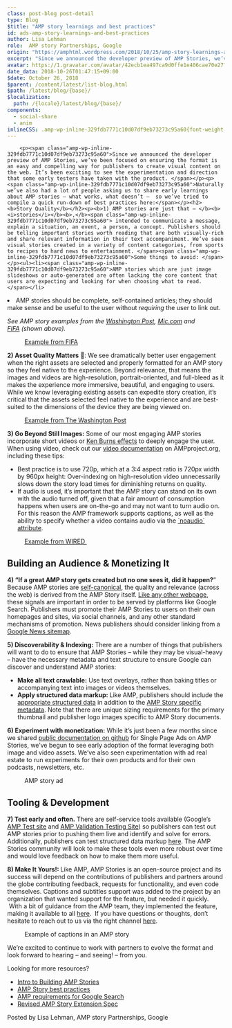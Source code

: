 ```yaml
---
class: post-blog post-detail
type: Blog
$title: "AMP story learnings and best practices"
id: ads-amp-story-learnings-and-best-practices
author: Lisa Lehman
role:  AMP story Partnerships, Google
origin: "https://amphtml.wordpress.com/2018/10/25/amp-story-learnings-and-best-practices/amp/"
excerpt: "Since we announced the developer preview of AMP Stories, we’ve been focused on ensuring the format is an easy and compelling way for publishers to create visual content on the web. It’s been exciting to see the experimentation and direction that some early testers have taken with the product. Naturally we’ve also had a lot [&#8230;]"
avatar: https://1.gravatar.com/avatar/42ecb1ea497ca9d0ffe1e406cae70e27?s=96&d=identicon&r=G
date_data: 2018-10-26T01:47:15+09:00
$date: October 26, 2018
$parent: /content/latest/list-blog.html
$path: /latest/blog/{base}/
$localization:
  path: /{locale}/latest/blog/{base}/
components:
  - social-share
  - anim
inlineCSS: .amp-wp-inline-329fdb7771c10d07df9eb73273c95a60{font-weight:400;}.amp-wp-inline-85c133416ff3188d13493a09389b3c67{max-width:281px;}.amp-wp-inline-3aad71dd8fb58623ad3c21a494dcac0d{max-width:267px;}.amp-wp-inline-93aa472497c96580bfc6d08f5d6cd52f{max-width:301px;}.amp-wp-inline-c226360e52344bb21d580182ea6c720c{max-width:305px;}.amp-wp-inline-08232b7bd23c0f25d26bc7799468481a{max-width:266px;}
---
```


<div class="amp-wp-article-content">

		<p><span class="amp-wp-inline-329fdb7771c10d07df9eb73273c95a60">Since we announced the developer preview of AMP Stories, we’ve been focused on ensuring the format is an easy and compelling way for publishers to create visual content on the web. It’s been exciting to see the experimentation and direction that some early testers have taken with the product. </span></p><p><span class="amp-wp-inline-329fdb7771c10d07df9eb73273c95a60">Naturally we’ve also had a lot of people asking us to share early learnings about AMP stories – what works, what doesn’t –  so we’ve tried to compile a quick run-down of best practices here:</span></p><h2><b>Story Quality</b></h2><p><b>1) AMP stories are just that – </b><b><i>stories</i></b><b>,</b><span class="amp-wp-inline-329fdb7771c10d07df9eb73273c95a60"> intended to communicate a message, explain a situation, an event, a person, a concept. Publishers should be telling important stories worth reading that are both visually-rich and share relevant information in their text accompaniment. We’ve seen visual stories created in a variety of content categories, from sports to recipes to hard news to entertainment. </span><span class="amp-wp-inline-329fdb7771c10d07df9eb73273c95a60">Some things to avoid: </span></p><ul><li><span class="amp-wp-inline-329fdb7771c10d07df9eb73273c95a60">AMP stories which are just image slideshows or auto-generated are often lacking the core content that users are expecting and looking for when choosing what to read. </span></li>
<li class="amp-wp-inline-329fdb7771c10d07df9eb73273c95a60"><span class="amp-wp-inline-329fdb7771c10d07df9eb73273c95a60">AMP stories should be complete, self-contained articles; they should make sense and be useful to the user without </span><i><span class="amp-wp-inline-329fdb7771c10d07df9eb73273c95a60">requiring</span></i><span class="amp-wp-inline-329fdb7771c10d07df9eb73273c95a60"> the user to link out.</span></li>
</ul><p><em>See AMP story examples from the <a href="https://www.washingtonpost.com/graphics/2018/voraciously/amp-stories/a-quick-and-sweet-turmeric-coconut-bread-step-by-step/">Washington Post</a>, <a href="https://mic.com/stories/463/how-food-ads-are-ipmacting-kids-in-america">Mic.com</a> and <a href="https://www.fifa.com/mensyoutholympic/visual-stories/brazil-conquer-buenos-aires/">FIFA</a> (shown above).</em></p><figure data-shortcode="caption" id="attachment_2221" class="wp-caption aligncenter amp-wp-inline-08232b7bd23c0f25d26bc7799468481a"><a href="https://www.fifa.com/mensyoutholympic/visual-stories/brazil-conquer-buenos-aires/"><amp-anim class="alignnone  wp-image-2221 amp-wp-enforced-sizes" src="https://amphtml.files.wordpress.com/2018/10/fifa.gif?w=266&amp;h=532" alt="FIFA" width="266" height="532" sizes="(min-width: 266px) 266px, 100vw"></amp-anim></a><figcaption class="wp-caption-text"><a href="https://www.fifa.com/mensyoutholympic/visual-stories/brazil-conquer-buenos-aires/">Example from FIFA</a></figcaption></figure><p><b>2) Asset Quality Matters</b> <b>💯</b><span class="amp-wp-inline-329fdb7771c10d07df9eb73273c95a60">: </span><span class="amp-wp-inline-329fdb7771c10d07df9eb73273c95a60">We see dramatically better user engagement when the right assets are selected and properly formatted for an AMP story so they feel native to the experience. Beyond relevance, that means the images and videos are high-resolution, portrait-oriented, and full-bleed as it makes the experience more immersive, beautiful, and engaging to users. While we know leveraging existing assets can expedite story creation, it’s critical that the assets selected feel native to the experience and are best-suited to the dimensions of the device they are being viewed on.</span></p><figure data-shortcode="caption" id="attachment_2225" class="wp-caption aligncenter amp-wp-inline-c226360e52344bb21d580182ea6c720c"><a href="https://www.washingtonpost.com/graphics/2018/national/amp-stories/photo-and-video-of-catastrophic-damage-from-hurricane-michael/"><amp-anim class="  wp-image-2225 aligncenter amp-wp-enforced-sizes" src="https://amphtml.files.wordpress.com/2018/10/wapo2.gif?w=305&amp;h=610" alt="WaPo2" width="305" height="610" sizes="(min-width: 305px) 305px, 100vw"></amp-anim></a><figcaption class="wp-caption-text"><a href="https://www.washingtonpost.com/graphics/2018/national/amp-stories/photo-and-video-of-catastrophic-damage-from-hurricane-michael/">Example from The Washington Post</a></figcaption></figure><p><b>3) Go Beyond Still Images:</b><span class="amp-wp-inline-329fdb7771c10d07df9eb73273c95a60"> Some of our most engaging AMP stories incorporate short videos or </span><a href="https://ampbyexample.com/stories/visual_effects/ken_burns/"><span class="amp-wp-inline-329fdb7771c10d07df9eb73273c95a60">Ken Burns effects</span></a><span class="amp-wp-inline-329fdb7771c10d07df9eb73273c95a60"> to deeply engage the user. </span><span class="amp-wp-inline-329fdb7771c10d07df9eb73273c95a60">When using video, check out our </span><a href="https://www.ampproject.org/docs/reference/components/amp-video"><span class="amp-wp-inline-329fdb7771c10d07df9eb73273c95a60">video documentation</span></a><span class="amp-wp-inline-329fdb7771c10d07df9eb73273c95a60"> on AMPproject.org, including these tips: </span></p><ul><li class="amp-wp-inline-329fdb7771c10d07df9eb73273c95a60"><span class="amp-wp-inline-329fdb7771c10d07df9eb73273c95a60">Best practice is to use 720p, which at a 3:4 aspect ratio is 720px width by 960px height: Over-indexing on high-resolution video unnecessarily slows down the story load times for diminishing returns on quality. </span></li>
<li class="amp-wp-inline-329fdb7771c10d07df9eb73273c95a60"><span class="amp-wp-inline-329fdb7771c10d07df9eb73273c95a60">If audio is used, it’s important that the AMP story can stand on its own with the audio turned off, given that a fair amount of consumption happens when users are on-the-go and may not want to turn audio on. For this reason the AMP framework supports captions, as well as the ability to specify whether a video contains audio via the </span><a href="https://www.ampproject.org/docs/reference/components/amp-video#noaudio"><span class="amp-wp-inline-329fdb7771c10d07df9eb73273c95a60">`noaudio` attribute</span></a><span class="amp-wp-inline-329fdb7771c10d07df9eb73273c95a60"><span class="amp-wp-inline-329fdb7771c10d07df9eb73273c95a60">.</span></span></li>
</ul><figure data-shortcode="caption" id="attachment_2226" class="wp-caption aligncenter amp-wp-inline-93aa472497c96580bfc6d08f5d6cd52f"><a href="https://www.wired.com/amp-stories/selfie-museums/"><amp-anim class="  wp-image-2226 aligncenter amp-wp-enforced-sizes" src="https://amphtml.files.wordpress.com/2018/10/wired.gif?w=301&amp;h=602" alt="Wired" width="301" height="602" sizes="(min-width: 301px) 301px, 100vw"></amp-anim></a><figcaption class="wp-caption-text"><a href="https://www.wired.com/amp-stories/selfie-museums/">Example from WIRED </a></figcaption></figure><h2><b>Building an Audience &amp; Monetizing It</b></h2><p><b>4) “If a great AMP story gets created but no one sees it, did it happen?</b>” Because AMP stories are <a href="https://www.ampproject.org/docs/fundamentals/discovery#what-if-i-only-have-one-page?">self-canonical</a>, the quality and relevance (across the web) is derived from the AMP Story itself. <a href="https://support.google.com/webmasters/answer/7451184">Like any other webpage</a>, these signals are important in order to be served by platforms like Google Search. Publishers must promote their AMP Stories to users on their own homepages and sites, via social channels, and any other standard mechanisms of promotion. News publishers should consider linking from a <a href="https://support.google.com/news/publisher-center/answer/74288?hl=en">Google News sitemap</a>.</p><p><b>5) Discoverability &amp; Indexing:</b> There are a number of things that publishers will want to do to ensure that AMP Stories – while they may be visual-heavy – have the necessary metadata and text structure to ensure Google can discover and understand AMP stories:</p><ul><li><b>Make all text crawlable:</b><span class="amp-wp-inline-329fdb7771c10d07df9eb73273c95a60"> Use text overlays, rather than baking titles or accompanying text into images or videos themselves.</span></li>
<li><b>Apply structured data markup: </b>Like AMP, publishers should include the <a href="https://www.ampproject.org/docs/fundamentals/discovery#integrate-with-third-party-platforms-through-additional-metadata">appropriate structured data</a> in addition to the <a href="https://www.ampproject.org/docs/reference/components/amp-story#new-metadata-requirements">AMP Story specific metadata</a>. Note that there are unique sizing requirements for the primary thumbnail and publisher logo images specific to AMP Story documents.</li>
</ul><p><b>6) Experiment with monetization:</b><span class="amp-wp-inline-329fdb7771c10d07df9eb73273c95a60"> While it’s just been a few months since we shared </span><a href="https://github.com/ampproject/amphtml/blob/master/extensions/amp-story/amp-story-ads.md#ad-server-support-for-amp-story-ads"><span class="amp-wp-inline-329fdb7771c10d07df9eb73273c95a60">public documentation on github</span></a><span class="amp-wp-inline-329fdb7771c10d07df9eb73273c95a60"> for Single Page Ads on AMP Stories, we’ve begun to see early adoption of the format leveraging both image and video assets. We’ve also seen experimentation with ad real estate to run experiments for their own products and for their own podcasts, newsletters, etc.</span></p><figure data-shortcode="caption" id="attachment_2224" class="wp-caption aligncenter amp-wp-inline-3aad71dd8fb58623ad3c21a494dcac0d"><amp-anim class="  wp-image-2224 aligncenter amp-wp-enforced-sizes" src="https://amphtml.files.wordpress.com/2018/10/story_ad.gif?w=267&amp;h=475" alt="story_ad" width="267" height="475" sizes="(min-width: 267px) 267px, 100vw"></amp-anim><figcaption class="wp-caption-text">AMP story ad</figcaption></figure><h2><b>Tooling &amp; Development</b></h2><p><b>7) Test early and often.</b><span class="amp-wp-inline-329fdb7771c10d07df9eb73273c95a60"> There are self-service tools available (Google’s </span><a href="https://search.google.com/test/amp?"><span class="amp-wp-inline-329fdb7771c10d07df9eb73273c95a60">AMP Test site</span></a><span class="amp-wp-inline-329fdb7771c10d07df9eb73273c95a60"> and </span><a href="https://www.ampproject.org/docs/fundamentals/validate"><span class="amp-wp-inline-329fdb7771c10d07df9eb73273c95a60">AMP Validation Testing Site</span></a><span class="amp-wp-inline-329fdb7771c10d07df9eb73273c95a60">) so publishers can test out AMP stories prior to pushing them live and identify and solve for errors. Additionally, publishers can test structured data markup </span><a href="https://search.google.com/structured-data/testing-tool/u/0/"><span class="amp-wp-inline-329fdb7771c10d07df9eb73273c95a60">here</span></a><span class="amp-wp-inline-329fdb7771c10d07df9eb73273c95a60">. The AMP Stories community will look to make these tools even more robust over time and would love feedback on how to make them more useful. </span></p><p><b>8) Make It Yours!: </b><span class="amp-wp-inline-329fdb7771c10d07df9eb73273c95a60">Like AMP, AMP Stories is an open-source project and its success will depend on the contributions of publishers and partners around the globe contributing feedback, requests for functionality, and even code themselves. Captions and subtitles support was added to the project by an organization that wanted support for the feature, but needed it quickly.  With a bit of guidance from the AMP team, they implemented the feature, making it available to all </span><a href="https://github.com/ampproject/amphtml/pull/13751"><span class="amp-wp-inline-329fdb7771c10d07df9eb73273c95a60">here</span></a><span class="amp-wp-inline-329fdb7771c10d07df9eb73273c95a60">.  If you have questions or thoughts, don’t hesitate to reach out to us via the right channel </span><a href="https://www.ampproject.org/contribute/"><span class="amp-wp-inline-329fdb7771c10d07df9eb73273c95a60">here</span></a><span class="amp-wp-inline-329fdb7771c10d07df9eb73273c95a60">.</span></p><figure data-shortcode="caption" id="attachment_2227" class="wp-caption aligncenter amp-wp-inline-85c133416ff3188d13493a09389b3c67"><amp-anim class="  wp-image-2227 aligncenter amp-wp-enforced-sizes" src="https://amphtml.files.wordpress.com/2018/10/captions.gif?w=281&amp;h=562" alt="captions" width="281" height="562" sizes="(min-width: 281px) 281px, 100vw"></amp-anim><figcaption class="wp-caption-text">Example of captions in an AMP story</figcaption></figure><p><span class="amp-wp-inline-329fdb7771c10d07df9eb73273c95a60">We’re excited to continue to work with partners to evolve the format and look forward to hearing – and seeing! – from you. </span></p><p><span class="amp-wp-inline-329fdb7771c10d07df9eb73273c95a60">Looking for more resources? </span></p><ul><li><a href="https://ampbyexample.com/stories/#stories/introduction"><span class="amp-wp-inline-329fdb7771c10d07df9eb73273c95a60">Intro to Building AMP Stories</span></a></li>
<li><a href="https://www.ampproject.org/docs/guides/amp_story_best_practices"><span class="amp-wp-inline-329fdb7771c10d07df9eb73273c95a60">AMP Story best practices</span></a></li>
<li><a href="https://www.ampproject.org/docs/fundamentals/discovery"><span class="amp-wp-inline-329fdb7771c10d07df9eb73273c95a60">AMP requirements for Google Search</span></a></li>
<li><a href="https://github.com/ampproject/amphtml/blob/master/extensions/amp-story/amp-story.md"><span class="amp-wp-inline-329fdb7771c10d07df9eb73273c95a60">Revised AMP Story Extension Spec</span></a></li>
</ul><p><span class="amp-wp-inline-329fdb7771c10d07df9eb73273c95a60">Posted by Lisa Lehman, AMP story Partnerships, Google</span></p>	</div>

	

</div>

